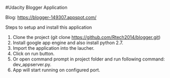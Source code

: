#Udacity Blogger Application

Blog: https://blogger-149307.appspot.com/

Steps to setup and install this application

1. Clone the project (git clone https://github.com/Rtech2014/blogger.git)
2. Install google app engine and also install python 2.7.
3. Import the application into the laucher.
4. Click on run button.
5. Or open command prompt in project folder and run following command: dev_appserver.py.
6. App will start running on configured port.